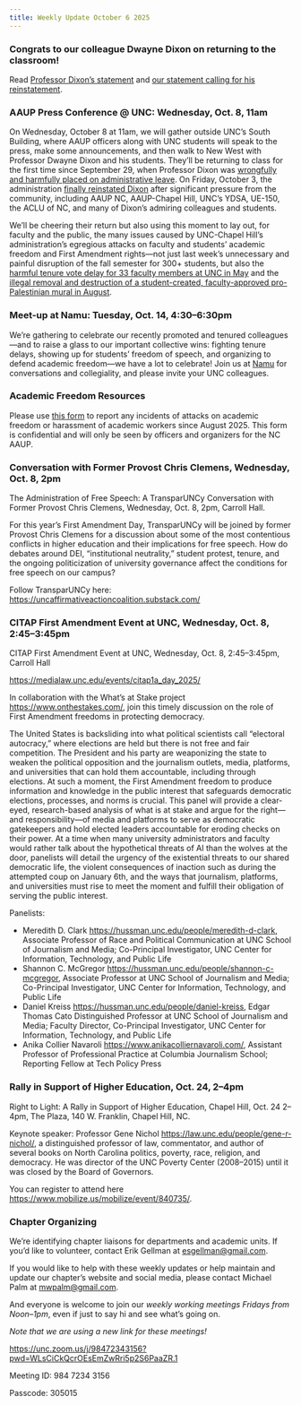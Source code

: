 ```yaml
---
title: Weekly Update October 6 2025
---
```


### Congrats to our colleague Dwayne Dixon on returning to the classroom!

Read [Professor Dixon’s
statement](https://docs.google.com/document/d/1eLrb98o3HLmJCvqymd7aW6bzGBPXyJHtNcxKBSsMyjk/edit?tab=t.0)
and [our statement calling for his
reinstatement](https://unc-ch-aaup.org/assets/unc-ch-aaup-statement-on-dwayne-dixon.pdf).

### AAUP Press Conference @ UNC: Wednesday, Oct. 8, 11am

On Wednesday, October 8 at 11am, we will gather outside UNC’s South
Building, where AAUP officers along with UNC students will speak to
the press, make some announcements, and then walk to New West with
Professor Dwayne Dixon and his students. They’ll be returning to class
for the first time since September 29, when Professor Dixon was
[wrongfully and harmfully placed on administrative
leave](https://www.dailytarheel.com/article/2025/10/breaking-university-dwayne-dixon-reinstated). On
Friday, October 3, the administration [finally reinstated
Dixon](https://ncnewsline.com/2025/10/03/unc-professor-dwayne-dixon-reinstated-after-suspension-over-anti-fascist-ties/)
after significant pressure from the community, including AAUP NC,
AAUP-Chapel Hill, UNC’s YDSA, UE-150, the ACLU of NC, and many of
Dixon’s admiring colleagues and students.

We’ll be cheering their return but also using this moment to lay out,
for faculty and the public, the many issues caused by UNC-Chapel
Hill’s administration’s egregious attacks on faculty and students’
academic freedom and First Amendment rights—not just last week’s
unnecessary and painful disruption of the fall semester for 300+
students, but also the [harmful tenure vote delay for 33 faculty
members at UNC in
May](https://www.aaup.org/news/aaup-president-calls-explanation-unc-chapel-hill-tenure-delay)
and the [illegal removal and destruction of a student-created,
faculty-approved pro-Palestinian mural in
August](https://www.dailytarheel.com/article/2025/08/university-hanes-palestinian-art-exhibit-covered-up).

### Meet-up at Namu: Tuesday, Oct. 14, 4:30–6:30pm

We’re gathering to celebrate our recently promoted and tenured
colleagues—and to raise a glass to our important collective wins:
fighting tenure delays, showing up for students’ freedom of speech,
and organizing to defend academic freedom—we have a lot to celebrate!
Join us at [Namu](https://www.namudurham.com/) for conversations and
collegiality, and please invite your UNC colleagues.

### Academic Freedom Resources

Please use [this
form](https://docs.google.com/forms/d/e/1FAIpQLScNLxqqVUcNQ8XIU7tRk2iAZcNX2GlNr_NZBcJGwTanrPnK0g/viewform)
to report any incidents of attacks on academic freedom or harassment
of academic workers since August 2025. This form is confidential and
will only be seen by officers and organizers for the NC AAUP.

### Conversation with Former Provost Chris Clemens, Wednesday, Oct. 8, 2pm

The Administration of Free Speech: A TransparUNCy Conversation with
Former Provost Chris Clemens, Wednesday, Oct. 8, 2pm, Carroll Hall.

For this year’s First Amendment Day, TransparUNCy will be joined by
former Provost Chris Clemens for a discussion about some of the most
contentious conflicts in higher education and their implications for
free speech. How do debates around DEI, “institutional neutrality,”
student protest, tenure, and the ongoing politicization of university
governance affect the conditions for free speech on our campus?

Follow TransparUNCy here: <https://uncaffirmativeactioncoalition.substack.com/>

### CITAP First Amendment Event at UNC, Wednesday, Oct. 8, 2:45–3:45pm

CITAP First Amendment Event at UNC, Wednesday, Oct. 8, 2:45–3:45pm, Carroll Hall

<https://medialaw.unc.edu/events/citap1a_day_2025/>

In collaboration with the What’s at Stake project
<https://www.onthestakes.com/>, join this timely discussion on the
role of First Amendment freedoms in protecting democracy.

The United States is backsliding into what political scientists call
“electoral autocracy,” where elections are held but there is not free
and fair competition. The President and his party are weaponizing the
state to weaken the political opposition and the journalism outlets,
media, platforms, and universities that can hold them accountable,
including through elections. At such a moment, the First Amendment
freedom to produce information and knowledge in the public interest
that safeguards democratic elections, processes, and norms is
crucial. This panel will provide a clear-eyed, research-based analysis
of what is at stake and argue for the right—and responsibility—of
media and platforms to serve as democratic gatekeepers and hold
elected leaders accountable for eroding checks on their power. At a
time when many university administrators and faculty would rather talk
about the hypothetical threats of AI than the wolves at the door,
panelists will detail the urgency of the existential threats to our
shared democratic life, the violent consequences of inaction such as
during the attempted coup on January 6th, and the ways that
journalism, platforms, and universities must rise to meet the moment
and fulfill their obligation of serving the public interest.

Panelists:

- Meredith D. Clark <https://hussman.unc.edu/people/meredith-d-clark>,
  Associate Professor of Race and Political Communication at UNC
  School of Journalism and Media; Co-Principal Investigator, UNC
  Center for Information, Technology, and Public Life
- Shannon C. McGregor
  <https://hussman.unc.edu/people/shannon-c-mcgregor>, Associate
  Professor at UNC School of Journalism and Media; Co-Principal
  Investigator, UNC Center for Information, Technology, and Public
  Life
- Daniel Kreiss <https://hussman.unc.edu/people/daniel-kreiss>, Edgar
  Thomas Cato Distinguished Professor at UNC School of Journalism and
  Media; Faculty Director, Co-Principal Investigator, UNC Center for
  Information, Technology, and Public Life
- Anika Collier Navaroli <https://www.anikacolliernavaroli.com/>,
  Assistant Professor of Professional Practice at Columbia Journalism
  School; Reporting Fellow at Tech Policy Press

### Rally in Support of Higher Education, Oct. 24, 2–4pm

Right to Light: A Rally in Support of Higher Education, Chapel Hill,
Oct. 24 2–4pm, The Plaza, 140 W. Franklin, Chapel Hill, NC.

Keynote speaker: Professor Gene Nichol
<https://law.unc.edu/people/gene-r-nichol/>, a distinguished professor
of law, commentator, and author of several books on North Carolina
politics, poverty, race, religion, and democracy. He was director of
the UNC Poverty Center (2008–2015) until it was closed by the Board of
Governors.

You can register to attend here
<https://www.mobilize.us/mobilize/event/840735/>.

### Chapter Organizing

We’re identifying chapter liaisons for departments and academic
units. If you’d like to volunteer, contact Erik Gellman at
<esgellman@gmail.com>.

If you would like to help with these weekly updates or help maintain
and update our chapter’s website and social media, please contact
Michael Palm at <mwpalm@gmail.com>.

And everyone is welcome to join our *weekly working meetings Fridays
from Noon–1pm*, even if just to say hi and see what’s going on.

*Note that we are using a new link for these meetings!*

<https://unc.zoom.us/j/98472343156?pwd=WLsCiCkQcrOEsEmZwRri5p2S6PaaZR.1>

Meeting ID: 984 7234 3156

Passcode: 305015
